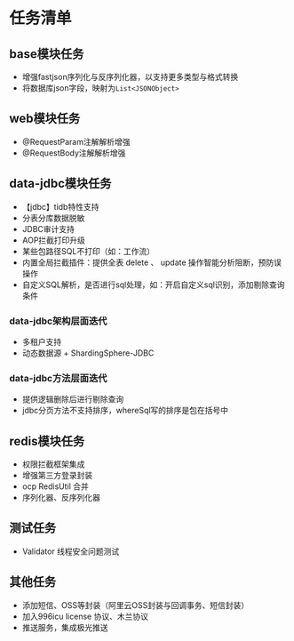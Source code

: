 # 任务清单
## base模块任务
- 增强fastjson序列化与反序列化器，以支持更多类型与格式转换
- 将数据库json字段，映射为`List<JSONObject>`

## web模块任务
- @RequestParam注解解析增强
- @RequestBody注解解析增强

## data-jdbc模块任务
- 【jdbc】tidb特性支持
- 分表分库数据脱敏
- JDBC审计支持
- AOP拦截打印升级
- 某些包路径SQL不打印（如：工作流）
- 内置全局拦截插件：提供全表 delete 、 update 操作智能分析阻断，预防误操作
- 自定义SQL解析，是否进行sql处理，如：开启自定义sql识别，添加剔除查询条件

### data-jdbc架构层面迭代
- 多租户支持
- 动态数据源 + ShardingSphere-JDBC

### data-jdbc方法层面迭代
- 提供逻辑删除后进行剔除查询
- jdbc分页方法不支持排序，whereSql写的排序是包在括号中

## redis模块任务
- 权限拦截框架集成
- 增强第三方登录封装
- ocp RedisUtil 合并
- 序列化器、反序列化器

## 测试任务
- Validator 线程安全问题测试

## 其他任务
- 添加短信、OSS等封装（阿里云OSS封装与回调事务、短信封装）
- 加入996icu license 协议、木兰协议
- 推送服务，集成极光推送